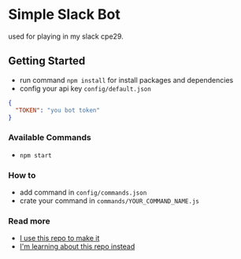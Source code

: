 # Simple Slack Bot

used for playing in my slack cpe29.

## Getting Started
- run command `npm install` for install packages and dependencies
- config your api key `config/default.json`

```json
{
  "TOKEN": "you bot token"
}
```

### Available Commands 
- `npm start`

### How to
- add command in `config/commands.json`
- crate your command in `commands/YOUR_COMMAND_NAME.js`

### Read more
- [I use this repo to make it](https://github.com/ggauravr/slack-sample-cli)
- [I'm learning about this repo instead](https://github.com/howdyai/botkit)

